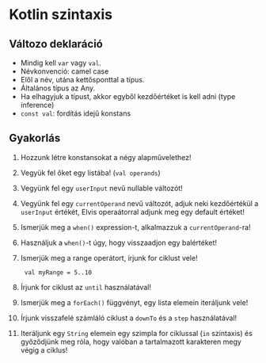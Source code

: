 # Kotlin szintaxis

## Változo deklaráció

* Mindig kell `var` vagy `val`.
* Névkonvenció: camel case
* Elől a név, utána kettősponttal a típus.
* Általános típus az Any.
* Ha elhagyjuk a típust, akkor egyből kezdőértéket is kell adni (type inference)
* `const val`: fordítás idejű konstans

## Gyakorlás

1. Hozzunk létre konstansokat a négy alapművelethez!
2. Vegyük fel őket egy listába! (`val operands`)
3. Vegyünk fel egy `userInput` nevű nullable változót!
4. Vegyünk fel egy `currentOperand` nevű változót, adjuk neki kezdőértékül a `userInput` értékét, Elvis operaátorral adjunk meg egy default értéket!
5. Ismerjük meg a `when()` expression-t, alkalmazzuk a `currentOperand`-ra!
6. Használjuk a `when()`-t úgy, hogy visszaadjon egy balértéket!
7. Ismerjük meg a range operátort, írjunk for ciklust vele!

        val myRange = 5..10
        
8. Írjunk for ciklust az `until` használatával!
9. Ismerjük meg a `forEach()` függvényt, egy lista elemein iteráljunk vele!
10. Írjunk visszafelé számláló ciklust a `downTo` és a `step` használatával!
11. Iteráljunk egy `String` elemein egy szimpla for ciklussal (`in` szintaxis) és győződjünk meg róla, hogy valóban a tartalmazott karakteren megy végig a ciklus!